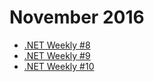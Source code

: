 # November 2016

+ [.NET Weekly #8](number-8.md)
+ [.NET Weekly #9](number-9.md)
+ [.NET Weekly #10](number-10.md)